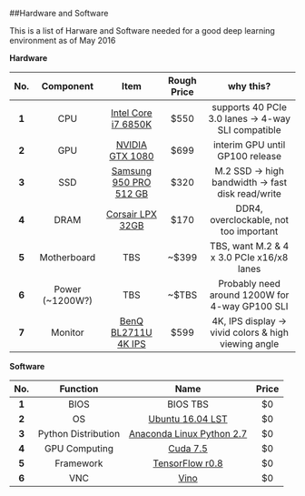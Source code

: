 ##Hardware and Software

This is a list of Harware and Software needed for a good deep learning environment as of May 2016


**Hardware**

|  No.  | Component        | Item | Rough Price  | why this?
| :---: | :-------------: |:-------------:|:---:|:--:|
| **1** | CPU      | [Intel Core i7 6850K](http://wccftech.com/intel-broadwell-e-core-i7-6950x-price/) | $550 |supports 40 PCIe 3.0 lanes -> 4-way SLI compatible
| **2** | GPU      | [NVIDIA GTX 1080](http://www.geforce.com/hardware/10series/geforce-gtx-1080)      | $699 |interim GPU until GP100 release
| **3** | SSD      | [Samsung 950 PRO 512 GB](http://www.amazon.com/Samsung-950-PRO-Internal-MZ-V5P512BW/dp/B01639694M)      | $320 | M.2 SSD -> high bandwidth -> fast disk read/write
| **4** | DRAM  | [Corsair LPX 32GB](http://www.newegg.com/Product/Product.aspx?Item=N82E16820233894)| $170 | DDR4, overclockable, not too important
| **5** | Motherboard  | TBS | ~$399 | TBS, want M.2 & 4 x 3.0 PCIe x16/x8 lanes
| **6** | Power (~1200W?)  | TBS | ~$TBS | Probably need around 1200W for 4-way GP100 SLI
| **7** | Monitor  | [BenQ BL2711U 4K IPS](http://www.amazon.com/dp/B00RORBPEW/ref=twister_B00WO1H7CM?_encoding=UTF8&psc=1)| $599 | 4K, IPS display -> vivid colors & high viewing angle


**Software**

|  No.  | Function | Name |  Price  |
| :---: | :--: | :-------------: |:-------------:|
| **1** | BIOS | BIOS TBS           | $0 |
| **2** | OS | [Ubuntu 16.04 LST](http://www.ubuntu.com/download/desktop)           | $0 |
| **3** | Python Distribution| [Anaconda Linux Python 2.7](https://www.continuum.io/downloads)      | $0 |
| **4** | GPU Computing | [Cuda 7.5](https://developer.nvidia.com/cuda-downloads)| $0 |
| **5** | Framework | [TensorFlow r0.8](https://www.tensorflow.org/versions/r0.8/get_started/os_setup.html#anaconda-installation)| $0 |
| **6** | VNC | [Vino](https://wiki.ubuntu.com/Lubuntu/RemoteDesktop#Installing_and_Configuring_Vino)| $0 |

